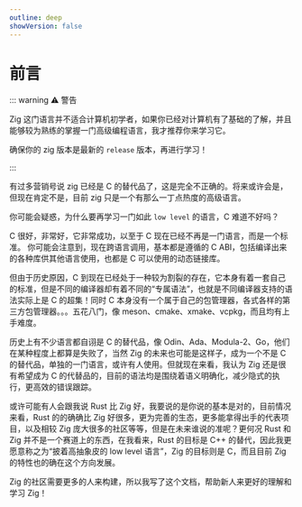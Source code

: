 ```yaml
---
outline: deep
showVersion: false
---
```


# 前言

::: warning ⚠️ 警告

Zig 这门语言并不适合计算机初学者，如果你已经对计算机有了基础的了解，并且能够较为熟练的掌握一门高级编程语言，我才推荐你来学习它。

确保你的 zig 版本是最新的 `release` 版本，再进行学习！

:::

有过多营销号说 zig 已经是 C 的替代品了，这是完全不正确的。将来或许会是，但现在肯定不是，目前 zig 只是一个有那么一丁点热度的高级语言。

你可能会疑惑，为什么要再学习一门如此 `low level` 的语言，C 难道不好吗？

C 很好，非常好，它非常成功，以至于 C 现在已经不再是一门语言，而是一个标准。
你可能会注意到，现在跨语言调用，基本都是遵循的 C ABI，包括编译出来的各种库供其他语言使用，也都是 C 可以使用的动态链接库。

但由于历史原因，C 到现在已经处于一种较为割裂的存在，它本身有着一套自己的标准，但是不同的编译器却有着不同的“专属语法”，也就是不同编译器支持的语法实际上是 C 的超集！同时 C 本身没有一个属于自己的包管理器，各式各样的第三方包管理器。。。五花八门，像 meson、cmake、xmake、vcpkg，而且均有上手难度。

历史上有不少语言都自诩是 C 的替代品，像 Odin、Ada、Modula-2、Go，他们在某种程度上都算是失败了，当然 Zig 的未来也可能是这样子，成为一个不是 C 的替代品，单独的一门语言，或许有人使用。但就现在来看，我认为 Zig 还是很有希望成为 C 的代替品的，目前的语法均是围绕着语义明确化，减少隐式的执行，更高效的错误跟踪。

或许可能有人会跟我说 Rust 比 Zig 好，我要说的是你说的基本是对的，目前情况来看，Rust 的的确确比 Zig 好很多，更为完善的生态，更多能拿得出手的代表项目，以及相较 Zig 庞大很多的社区等等，但是在未来谁说的准呢？更何况 Rust 和 Zig 并不是一个赛道上的东西，在我看来，Rust 的目标是 C++ 的替代，因此我更愿意称之为“披着高抽象皮的 low level 语言”，Zig 的目标则是 C，而且目前 Zig 的特性也的确在这个方向发展。

Zig 的社区需要更多的人来构建，所以我写了这个文档，帮助新人来更好的理解和学习 Zig！

